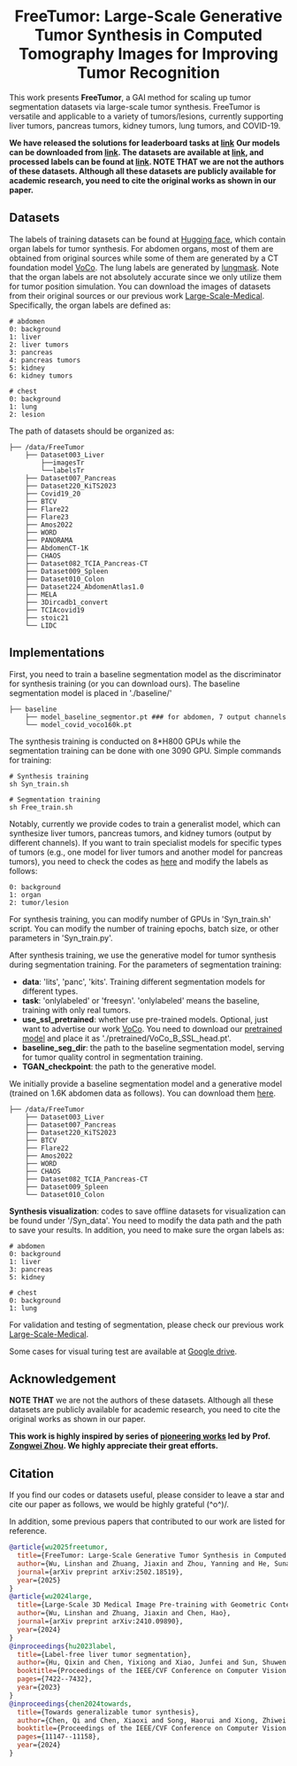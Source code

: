 <div align="center">
<h1>FreeTumor: Large-Scale Generative Tumor Synthesis in Computed Tomography Images for Improving Tumor Recognition</h1>

</div>

This work presents **FreeTumor**, a GAI method for scaling up tumor segmentation datasets via large-scale tumor synthesis. FreeTumor is versatile and applicable to a variety of tumors/lesions, currently supporting liver tumors, pancreas tumors, kidney tumors, lung tumors, and COVID-19.

**We have released the solutions for leaderboard tasks at [link](./FreeTumor-leaderboard)**
**Our models can be downloaded from [link](https://huggingface.co/Luffy503/FreeTumor). The datasets are available at [link](https://huggingface.co/datasets/Luffy503/VoCo_Downstream), and processed labels can be found at [link](https://huggingface.co/datasets/Luffy503/FreeTumor). NOTE THAT we are not the authors of these datasets. Although all these datasets are publicly available for academic research, you need to cite the original works as shown in our paper.**

## Datasets

The labels of training datasets can be found at [Hugging face](https://huggingface.co/datasets/Luffy503/FreeTumor), which contain organ labels for tumor synthesis. For abdomen organs, most of them are obtained from original sources while some of them are generated by a CT foundation model [VoCo](https://github.com/Luffy03/Large-Scale-Medical). The lung labels are generated by [lungmask](https://github.com/JoHof/lungmask). Note that the organ labels are not absolutely accurate since we only utilize them for tumor position simulation. You can download the images of datasets from their original sources or our previous work [Large-Scale-Medical](https://github.com/Luffy03/Large-Scale-Medical). Specifically, the organ labels are defined as:
```
# abdomen
0: background
1: liver
2: liver tumors
3: pancreas
4: pancreas tumors
5: kidney
6: kidney tumors

# chest
0: background
1: lung
2: lesion
```

The path of datasets should be organized as:
```
├── /data/FreeTumor
    ├── Dataset003_Liver
        ├──imagesTr
        └──labelsTr
    ├── Dataset007_Pancreas
    ├── Dataset220_KiTS2023
    ├── Covid19_20
    ├── BTCV
    ├── Flare22
    ├── Flare23
    ├── Amos2022
    ├── WORD
    ├── PANORAMA
    ├── AbdomenCT-1K
    ├── CHAOS
    ├── Dataset082_TCIA_Pancreas-CT
    ├── Dataset009_Spleen
    ├── Dataset010_Colon
    ├── Dataset224_AbdomenAtlas1.0
    ├── MELA
    ├── 3Dircadb1_convert
    ├── TCIAcovid19
    ├── stoic21
    └── LIDC
```

## Implementations

First, you need to train a baseline segmentation model as the discriminator for synthesis training (or you can download ours). The baseline segmentation model is placed in './baseline/'
```
├── baseline
    ├── model_baseline_segmentor.pt ### for abdomen, 7 output channels
    └── model_covid_voco160k.pt
```

The synthesis training is conducted on 8*H800 GPUs while the segmentation training can be done with one 3090 GPU. Simple commands for training:
```
# Synthesis training
sh Syn_train.sh

# Segmentation training
sh Free_train.sh
```

Notably, currently we provide codes to train a generalist model, which can synthesize liver tumors, pancreas tumors, and kidney tumors (output by different channels). If you want to train specialist models for specific types of tumors (e.g., one model for liver tumors and another model for pancreas tumors), you need to check the codes as [here](https://github.com/Luffy03/FreeTumor/blob/main/FreeTumor-Chest/models/TumorGAN.py) and modify the labels as follows:
```
0: background
1: organ
2: tumor/lesion
```

For synthesis training, you can modify number of GPUs in 'Syn_train.sh' script. You can modify the number of training epochs, batch size, or other parameters in 'Syn_train.py'.

After synthesis training, we use the generative model for tumor synthesis during segmentation training. For the parameters of segmentation training:

- **data**: 'lits', 'panc', 'kits'. Training different segmentation models for different types. 
- **task**: 'onlylabeled' or 'freesyn'. 'onlylabeled' means the baseline, training with only real tumors.
- **use_ssl_pretrained**: whether use pre-trained models. Optional, just want to advertise our work [VoCo](https://github.com/Luffy03/Large-Scale-Medical). You need to download our [pretrained model](https://huggingface.co/Luffy503/VoCo/resolve/main/VoCo_B_SSL_head.pt?download=true) and place it as './pretrained/VoCo_B_SSL_head.pt'.
- **baseline_seg_dir**: the path to the baseline segmentation model, serving for tumor quality control in segmentation training.
- **TGAN_checkpoint**: the path to the generative model.

We initially provide a baseline segmentation model and a generative model (trained on 1.6K abdomen data as follows). You can download them [here](https://huggingface.co/Luffy503/FreeTumor).

```
├── /data/FreeTumor
    ├── Dataset003_Liver
    ├── Dataset007_Pancreas
    ├── Dataset220_KiTS2023
    ├── BTCV
    ├── Flare22
    ├── Amos2022
    ├── WORD
    ├── CHAOS
    ├── Dataset082_TCIA_Pancreas-CT
    ├── Dataset009_Spleen
    └── Dataset010_Colon
```

**Synthesis visualization**: codes to save offline datasets for visualization can be found under '/Syn_data'. You need to modify the data path and the path to save your results. In addition, you need to make sure the organ labels as:
```
# abdomen
0: background
1: liver
3: pancreas
5: kidney

# chest
0: background
1: lung
```

For validation and testing of segmentation, please check our previous work [Large-Scale-Medical](https://github.com/Luffy03/Large-Scale-Medical/tree/main/Downstream).

Some cases for visual turing test are available at [Google drive](https://drive.google.com/file/d/1AS4EHYRKpJpeizKhokm3bypChXPGZ2Hf/view?usp=sharing).

## Acknowledgement

 **NOTE THAT** we are not the authors of these datasets. Although all these datasets are publicly available for academic research, you need to cite the original works as shown in our paper. 
 
**This work is highly inspired by series of [pioneering works](https://github.com/MrGiovanni/SyntheticTumors) led by Prof.  [Zongwei Zhou](https://scholar.google.com/citations?user=JVOeczAAAAAJ&hl=en). We highly appreciate their great efforts.**

## Citation

If you find our codes or datasets useful, please consider to leave a star and cite our paper as follows, we would be highly grateful (^o^)/. 

In addition, some previous papers that contributed to our work are listed for reference.

```bibtex
@article{wu2025freetumor,
  title={FreeTumor: Large-Scale Generative Tumor Synthesis in Computed Tomography Images for Improving Tumor Recognition},
  author={Wu, Linshan and Zhuang, Jiaxin and Zhou, Yanning and He, Sunan and Ma, Jiabo and Luo, Luyang and Wang, Xi and Ni, Xuefeng and Zhong, Xiaoling and Wu, Mingxiang and others},
  journal={arXiv preprint arXiv:2502.18519},
  year={2025}
}
@article{wu2024large,
  title={Large-Scale 3D Medical Image Pre-training with Geometric Context Priors},
  author={Wu, Linshan and Zhuang, Jiaxin and Chen, Hao},
  journal={arXiv preprint arXiv:2410.09890},
  year={2024}
}
@inproceedings{hu2023label,
  title={Label-free liver tumor segmentation},
  author={Hu, Qixin and Chen, Yixiong and Xiao, Junfei and Sun, Shuwen and Chen, Jieneng and Yuille, Alan L and Zhou, Zongwei},
  booktitle={Proceedings of the IEEE/CVF Conference on Computer Vision and Pattern Recognition},
  pages={7422--7432},
  year={2023}
}
@inproceedings{chen2024towards,
  title={Towards generalizable tumor synthesis},
  author={Chen, Qi and Chen, Xiaoxi and Song, Haorui and Xiong, Zhiwei and Yuille, Alan and Wei, Chen and Zhou, Zongwei},
  booktitle={Proceedings of the IEEE/CVF Conference on Computer Vision and Pattern Recognition},
  pages={11147--11158},
  year={2024}
}
```
